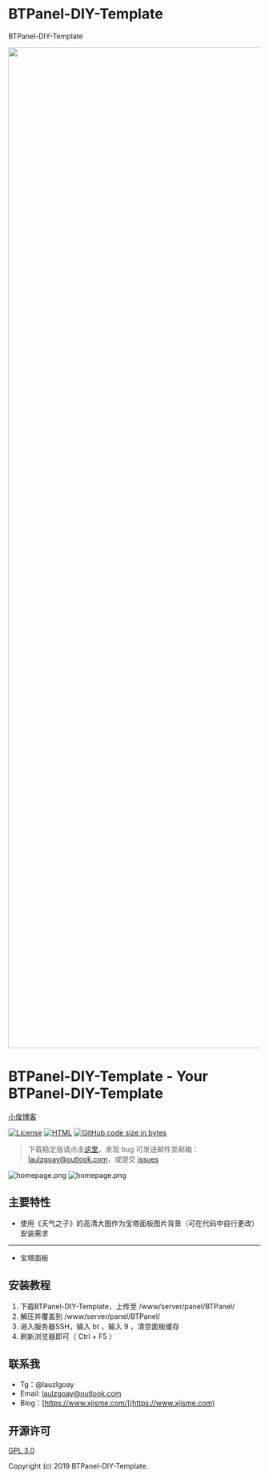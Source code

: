 # BTPanel-DIY-Template
BTPanel-DIY-Template


<p align="center">
    <a href="./show2.png" target="_blank">
        <img width="2000" src="./show2.png">
    </a>
</p>

# BTPanel-DIY-Template - Your BTPanel-DIY-Template

[小俊博客](https://www.www.xjisme.com/) &nbsp;

[![License](https://img.shields.io/badge/license-GPL_V3.0-yellowgreen.svg)](https://github.com/laulzgoay/BTPanel-DIY-Template/blob/master/LICENSE)
[![HTML](https://img.shields.io/badge/HTML->=4-orange.svg)](https://www.w3.org/html/)
[![GitHub code size in bytes](https://img.shields.io/github/languages/code-size/laulzgoay/BTPanel-DIY-Template.svg)](https://github.com/laulzgoay/BTPanel-DIY-Template)

> 下载稳定版请点击[这里](https://github.com/laulzgoay/BTPanel-DIY-Template/releases)，发现 bug 可发送邮件至邮箱：laulzgoay@outlook.com，或提交 [issues](https://github.com/laulzgoay/BTPanel-DIY-Template/issues)  

![homepage.png](./show1.png)
![homepage.png](./show2.png)


主要特性
---
- 使用《天气之子》的高清大图作为宝塔面板图片背景（可在代码中自行更改）
安装需求
---
* 宝塔面板


安装教程
---
1. 下载BTPanel-DIY-Template，上传至 /www/server/panel/BTPanel/
2. 解压并覆盖到 /www/server/panel/BTPanel/
3. 进入服务器SSH，输入 bt ，输入 9 ，清空面板缓存
4. 刷新浏览器即可（ Ctrl + F5 ）


联系我
---
- Tg：@lauzlgoay
- Email: laulzgoay@outlook.com
- Blog：[https://www.xjisme.com/](https://www.xjisme.com)


开源许可
---
[GPL 3.0](https://opensource.org/licenses/GPL-3.0)

Copyright (c) 2019 BTPanel-DIY-Template.

